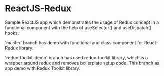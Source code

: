 # ReactJS-Redux
Sample ReactJS app which demonstrates the usage of Redux concept in a functional component with the help of useSelector() and useDispatch() hooks.

'master' branch has demo with functional and class component for React-Redux library.


'redux-toolkit-demo' branch has used redux-toolkit library, which is a wrapper around redux and removes boilerplate setup code. This branch as app demo with Redux Toolkit library.

